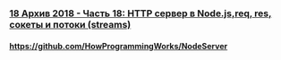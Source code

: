 ### [18 Архив 2018 - Часть 18: HTTP сервер в Node.js,req, res, сокеты и потоки (streams)](https://www.youtube.com/watch?v=PDR5hcV4a_0)

#### https://github.com/HowProgrammingWorks/NodeServer

